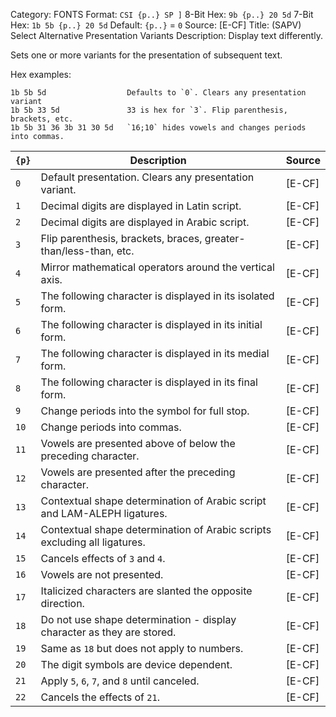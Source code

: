 Category: FONTS
Format: `CSI {p..} SP ]`
8-Bit Hex: `9b {p..} 20 5d`
7-Bit Hex: `1b 5b {p..} 20 5d`
Default: `{p..}` = `0`
Source: [E-CF]
Title: (SAPV) Select Alternative Presentation Variants
Description: Display text differently.

Sets one or more variants for the presentation of subsequent text.

Hex examples:

    1b 5b 5d                  Defaults to `0`. Clears any presentation variant
    1b 5b 33 5d               33 is hex for `3`. Flip parenthesis, brackets, etc.
    1b 5b 31 36 3b 31 30 5d   `16;10` hides vowels and changes periods into commas.

| `{p}` | Description                                                               | Source |
|-------|---------------------------------------------------------------------------|--------|
| `0`   | Default presentation. Clears any presentation variant.                    | [E-CF] |
| `1`   | Decimal digits are displayed in Latin script.                             | [E-CF] |
| `2`   | Decimal digits are displayed in Arabic script.                            | [E-CF] |
| `3`   | Flip parenthesis, brackets, braces, greater-than/less-than, etc.          | [E-CF] |
| `4`   | Mirror mathematical operators around the vertical axis.                   | [E-CF] |
| `5`   | The following character is displayed in its isolated form.                | [E-CF] |
| `6`   | The following character is displayed in its initial form.                 | [E-CF] |
| `7`   | The following character is displayed in its medial form.                  | [E-CF] |
| `8`   | The following character is displayed in its final form.                   | [E-CF] |
| `9`   | Change periods into the symbol for full stop.                             | [E-CF] |
| `10`  | Change periods into commas.                                               | [E-CF] |
| `11`  | Vowels are presented above of below the preceding character.              | [E-CF] |
| `12`  | Vowels are presented after the preceding character.                       | [E-CF] |
| `13`  | Contextual shape determination of Arabic script and LAM-ALEPH ligatures.  | [E-CF] |
| `14`  | Contextual shape determination of Arabic scripts excluding all ligatures. | [E-CF] |
| `15`  | Cancels effects of `3` and `4`.                                           | [E-CF] |
| `16`  | Vowels are not presented.                                                 | [E-CF] |
| `17`  | Italicized characters are slanted the opposite direction.                 | [E-CF] |
| `18`  | Do not use shape determination - display character as they are stored.    | [E-CF] |
| `19`  | Same as `18` but does not apply to numbers.                               | [E-CF] |
| `20`  | The digit symbols are device dependent.                                   | [E-CF] |
| `21`  | Apply `5`, `6`, `7`, and `8` until canceled.                              | [E-CF] |
| `22`  | Cancels the effects of `21`.                                              | [E-CF] |
